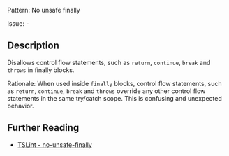 Pattern: No unsafe finally

Issue: -

## Description

Disallows control flow statements, such as `return`, `continue`, `break` and `throws` in finally blocks.  
  
Rationale: When used inside `finally` blocks, control flow statements, such as `return`, `continue`, `break` and `throws` override any other control flow statements in the same try/catch scope. This is confusing and unexpected behavior.

## Further Reading

* [TSLint - no-unsafe-finally](https://palantir.github.io/tslint/rules/no-unsafe-finally)